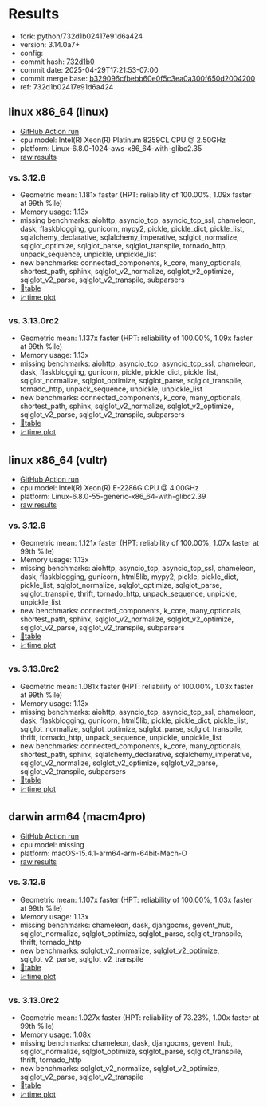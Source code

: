 # Results

- fork: python/732d1b02417e91d6a424
- version: 3.14.0a7+
- config: 
- commit hash: [732d1b0](https://github.com/python/cpython/commit/732d1b0)
- commit date: 2025-04-29T17:21:53-07:00
- commit merge base: [b329096cfbebb60e0f5c3ea0a300f650d2004200](https://github.com/python/cpython/commit/b329096cfbebb60e0f5c3ea0a300f650d2004200)
- ref: 732d1b02417e91d6a424

## linux x86_64 (linux)

- [GitHub Action run](https://github.com/facebookexperimental/free-threading-benchmarking/actions/runs/14744000233)
- cpu model: Intel(R) Xeon(R) Platinum 8259CL CPU @ 2.50GHz
- platform: Linux-6.8.0-1024-aws-x86_64-with-glibc2.35
- [raw results](bm-20250429-linux-x86_64-python-732d1b02417e91d6a424-3.14.0a7%2B-732d1b0.json)

### vs. 3.12.6

- Geometric mean: 1.181x faster (HPT: reliability of 100.00%, 1.09x faster at 99th %ile)
- Memory usage: 1.13x
- missing benchmarks: aiohttp, asyncio_tcp, asyncio_tcp_ssl, chameleon, dask, flaskblogging, gunicorn, mypy2, pickle, pickle_dict, pickle_list, sqlalchemy_declarative, sqlalchemy_imperative, sqlglot_normalize, sqlglot_optimize, sqlglot_parse, sqlglot_transpile, tornado_http, unpack_sequence, unpickle, unpickle_list
- new benchmarks: connected_components, k_core, many_optionals, shortest_path, sphinx, sqlglot_v2_normalize, sqlglot_v2_optimize, sqlglot_v2_parse, sqlglot_v2_transpile, subparsers
- [📄table](bm-20250429-linux-x86_64-python-732d1b02417e91d6a424-3.14.0a7%2B-732d1b0-vs-3.12.6.md)
- [📈time plot](bm-20250429-linux-x86_64-python-732d1b02417e91d6a424-3.14.0a7%2B-732d1b0-vs-3.12.6.svg)

### vs. 3.13.0rc2

- Geometric mean: 1.137x faster (HPT: reliability of 100.00%, 1.09x faster at 99th %ile)
- Memory usage: 1.13x
- missing benchmarks: aiohttp, asyncio_tcp, asyncio_tcp_ssl, chameleon, dask, flaskblogging, gunicorn, pickle, pickle_dict, pickle_list, sqlglot_normalize, sqlglot_optimize, sqlglot_parse, sqlglot_transpile, tornado_http, unpack_sequence, unpickle, unpickle_list
- new benchmarks: connected_components, k_core, many_optionals, shortest_path, sphinx, sqlglot_v2_normalize, sqlglot_v2_optimize, sqlglot_v2_parse, sqlglot_v2_transpile, subparsers
- [📄table](bm-20250429-linux-x86_64-python-732d1b02417e91d6a424-3.14.0a7%2B-732d1b0-vs-3.13.0rc2.md)
- [📈time plot](bm-20250429-linux-x86_64-python-732d1b02417e91d6a424-3.14.0a7%2B-732d1b0-vs-3.13.0rc2.svg)

## linux x86_64 (vultr)

- [GitHub Action run](https://github.com/facebookexperimental/free-threading-benchmarking/actions/runs/14744000233)
- cpu model: Intel(R) Xeon(R) E-2286G CPU @ 4.00GHz
- platform: Linux-6.8.0-55-generic-x86_64-with-glibc2.39
- [raw results](bm-20250429-vultr-x86_64-python-732d1b02417e91d6a424-3.14.0a7%2B-732d1b0.json)

### vs. 3.12.6

- Geometric mean: 1.121x faster (HPT: reliability of 100.00%, 1.07x faster at 99th %ile)
- Memory usage: 1.13x
- missing benchmarks: aiohttp, asyncio_tcp, asyncio_tcp_ssl, chameleon, dask, flaskblogging, gunicorn, html5lib, mypy2, pickle, pickle_dict, pickle_list, sqlglot_normalize, sqlglot_optimize, sqlglot_parse, sqlglot_transpile, thrift, tornado_http, unpack_sequence, unpickle, unpickle_list
- new benchmarks: connected_components, k_core, many_optionals, shortest_path, sphinx, sqlglot_v2_normalize, sqlglot_v2_optimize, sqlglot_v2_parse, sqlglot_v2_transpile, subparsers
- [📄table](bm-20250429-vultr-x86_64-python-732d1b02417e91d6a424-3.14.0a7%2B-732d1b0-vs-3.12.6.md)
- [📈time plot](bm-20250429-vultr-x86_64-python-732d1b02417e91d6a424-3.14.0a7%2B-732d1b0-vs-3.12.6.svg)

### vs. 3.13.0rc2

- Geometric mean: 1.081x faster (HPT: reliability of 100.00%, 1.03x faster at 99th %ile)
- Memory usage: 1.13x
- missing benchmarks: aiohttp, asyncio_tcp, asyncio_tcp_ssl, chameleon, dask, flaskblogging, gunicorn, html5lib, pickle, pickle_dict, pickle_list, sqlglot_normalize, sqlglot_optimize, sqlglot_parse, sqlglot_transpile, thrift, tornado_http, unpack_sequence, unpickle, unpickle_list
- new benchmarks: connected_components, k_core, many_optionals, shortest_path, sphinx, sqlalchemy_declarative, sqlalchemy_imperative, sqlglot_v2_normalize, sqlglot_v2_optimize, sqlglot_v2_parse, sqlglot_v2_transpile, subparsers
- [📄table](bm-20250429-vultr-x86_64-python-732d1b02417e91d6a424-3.14.0a7%2B-732d1b0-vs-3.13.0rc2.md)
- [📈time plot](bm-20250429-vultr-x86_64-python-732d1b02417e91d6a424-3.14.0a7%2B-732d1b0-vs-3.13.0rc2.svg)

## darwin arm64 (macm4pro)

- [GitHub Action run](https://github.com/facebookexperimental/free-threading-benchmarking/actions/runs/14744000233)
- cpu model: missing
- platform: macOS-15.4.1-arm64-arm-64bit-Mach-O
- [raw results](bm-20250429-macm4pro-arm64-python-732d1b02417e91d6a424-3.14.0a7%2B-732d1b0.json)

### vs. 3.12.6

- Geometric mean: 1.107x faster (HPT: reliability of 100.00%, 1.03x faster at 99th %ile)
- Memory usage: 1.13x
- missing benchmarks: chameleon, dask, djangocms, gevent_hub, sqlglot_normalize, sqlglot_optimize, sqlglot_parse, sqlglot_transpile, thrift, tornado_http
- new benchmarks: sqlglot_v2_normalize, sqlglot_v2_optimize, sqlglot_v2_parse, sqlglot_v2_transpile
- [📄table](bm-20250429-macm4pro-arm64-python-732d1b02417e91d6a424-3.14.0a7%2B-732d1b0-vs-3.12.6.md)
- [📈time plot](bm-20250429-macm4pro-arm64-python-732d1b02417e91d6a424-3.14.0a7%2B-732d1b0-vs-3.12.6.svg)

### vs. 3.13.0rc2

- Geometric mean: 1.027x faster (HPT: reliability of 73.23%, 1.00x faster at 99th %ile)
- Memory usage: 1.08x
- missing benchmarks: chameleon, dask, djangocms, gevent_hub, sqlglot_normalize, sqlglot_optimize, sqlglot_parse, sqlglot_transpile, thrift, tornado_http
- new benchmarks: sqlglot_v2_normalize, sqlglot_v2_optimize, sqlglot_v2_parse, sqlglot_v2_transpile
- [📄table](bm-20250429-macm4pro-arm64-python-732d1b02417e91d6a424-3.14.0a7%2B-732d1b0-vs-3.13.0rc2.md)
- [📈time plot](bm-20250429-macm4pro-arm64-python-732d1b02417e91d6a424-3.14.0a7%2B-732d1b0-vs-3.13.0rc2.svg)

